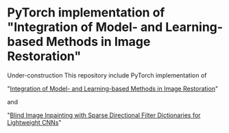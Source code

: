 # PyTorch implementation of "Integration of Model- and Learning-based Methods in Image Restoration"

Under-construction
This repository include PyTorch implementation of

"[Integration of Model- and Learning-based Methods in Image Restoration](https://www.math.uh.edu/~dlabate/Integration_of_Model__and_Learning__based_methods_in_image_restoration.pdf)"

and

"[Blind Image Inpainting with Sparse Directional Filter Dictionaries for Lightweight CNNs](https://link.springer.com/article/10.1007/s10851-022-01119-6)"

